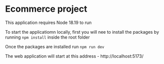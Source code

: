 # Ecommerce project

This application requires Node 18.19 to run

To start the applicatiomn locally, first you will nee to install the packages by running `npm install` inside the root folder

Once the packages are installed run `npm run dev`

The web application will start at this address - http://localhost:5173/
